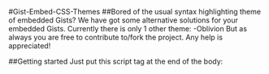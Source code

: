 #Gist-Embed-CSS-Themes
##Bored of the usual syntax highlighting theme of embedded Gists?
We have got some alternative solutions for your embedded Gists. Currently there is only 1 other theme:
-Oblivion
But as always you are free to contribute to/fork the project. Any help is appreciated!

##Getting started
Just put this script tag at the end of the body:
	<script type="text/javascript">
	var newthemeurl = "raw.github.com/iglvzx/Gist-Embed-CSS-Themes/master/Gist.Oblivion.css",
    	giststandardtheme, newgistheme;

	function embeddedGistheme(newthemeurl) {
    	giststandardtheme = "<link rel='stylesheet' href='https://gist.github.com/stylesheets/gist/embed.css'/>";
    	newgistheme = giststandardtheme.replace(/gist.github.com\/stylesheets\/gist\/embed.css/g, newthemeurl);

    	document.write(newgistheme);
	}
	embeddedGistheme(newthemeurl);
	</script>
And you are ready to go.. oh, wait. Maybe you would like to use another theme then Oblivion? That's a piece of cake, replace your URL *"yourURL.com/mygistheme.css"* with *newthemeurl* and delete *newthemeurl = raw.github[…],*!

Now it should look like this:
	var giststandardtheme, newgistheme;

	function embeddedGistheme(newthemeurl) {
    	giststandardtheme = "<link rel='stylesheet' href='https://gist.github.com/stylesheets/gist/embed.css'/>";
    	newgistheme = giststandardtheme.replace(/gist.github.com\/stylesheets\/gist\/embed.css/g, newthemeurl);

    	document.write(newgistheme);
	}
	embeddedGistheme("yourURL.com/mygistheme.css");

**Ta-da!** It's all done.

##In the future
The *founder* of this project, Izzy, primarily wishes to port existing GtkSourceView themes and Vim themes to the Gist embed.css stucture.

-Geeky Robo